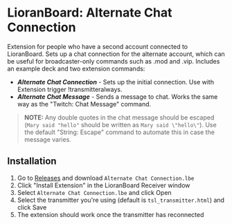 # LioranBoard: Alternate Chat Connection
Extension for people who have a second account connected to LioranBoard. Sets up a chat connection for the alternate account, which can be useful for broadcaster-only commands such as .mod and .vip. Includes an example deck and two extension commands:

* ***Alternate Chat Connection*** - Sets up the initial connection. Use with Extension trigger !transmitteralways.
* ***Alternate Chat Message*** - Sends a message to chat. Works the same way as the "Twitch: Chat Message" command.

> **NOTE:** Any double quotes in the chat message should be escaped (`Mary said "hello"` should be written as `Mary said \"hello\"`). Use the default "String: Escape" command to automate this in case the message varies.

## Installation
1. Go to [Releases](https://github.com/Melonax/LB-Alternate-Chat-Connection/releases) and download `Alternate Chat Connection.lbe`
2. Click "Install Extension" in the LioranBoard Receiver window
3. Select `Alternate Chat Connection.lbe` and click Open
4. Select the transmitter you're using (default is `tsl_transmitter.html`) and click Save
5. The extension should work once the transmitter has reconnected
